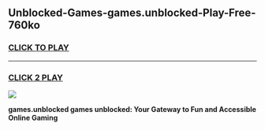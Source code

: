 
## Unblocked-Games-games.unblocked-Play-Free-760ko
<h3>
<a href="https://premium76.site?title=games.unblocked&ref=19M">CLICK TO PLAY</a></h3>
<hr>

<h3>
<a href="https://premium76.site?title=games.unblocked&ref=19M">CLICK 2 PLAY</a>
  
</h3>

<a href="https://premium76.site?title=games.unblocked&ref=19M"><img src="https://clearcache.store/games.png"></a>


**games.unblocked games unblocked: Your Gateway to Fun and Accessible Online Gaming**
